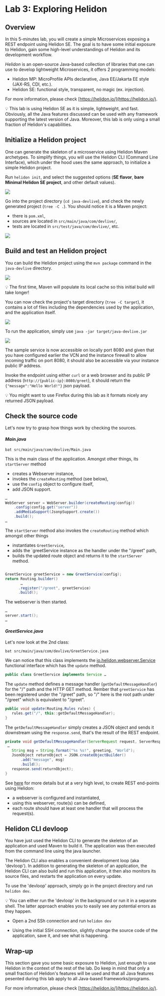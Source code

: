 # Lab 3: Exploring Helidon

## Overview

In this 5-minutes lab, you will create a simple Microservices exposing a REST endpoint using Helidon SE. The goal is to have some initial exposure to Helidon, gain some high-level understandings of Helidon and its development workflow.

*Helidon* is an open-source Java-based collection of libraries that one can use to develop lightweight Microservices, it offers 2 programming models:
- Helidon MP: MicroProfile APIs declarative, Java EE/Jakarta EE style (JAX-RS, CDI, etc.).
- Helidon SE: functional style, transparent, no magic (ex. injection).

For more information, please check [https://helidon.io/](https://helidon.io/).

💡 This lab is using Helidon SE as it is simple, lightweight, and fast. Obviously, all the Java features discussed can be used with any framework supporting the latest version of Java. Moreover, this lab is only using a small fraction of Helidon's capabilities.
 
## Initialize a Helidon project

One can generate the skeleton of a microservice using Helidon Maven archetypes. To simplify things, you will use the Helidon CLI (Command Line Interface), which under the hood uses the same approach, to initialize a simple Helidon project.

Run `helidon init`, and select the suggested options (**SE flavor**, **bare Minimal Helidon SE project**, and other default values).

![](./images/lab3-1.png " ")

Go into the project directory (`cd java-devlive`), and check the newly generated project (`tree -C .`). You should notice it is a Maven project:
* there is `pom.xml`,
* sources are located in `src/main/java/com/devlive/`,
* tests are located in `src/test/java/com/devlive/`, etc.

![](./images/lab3-2.png " ")

## Build and test an Helidon project

You can build the Helidon project using the `mvn package` command in the `java-devlive` directory. 

![](./images/lab3-3.png " ")

💡 The first time, Maven will populate its local cache so this initial build will take longer!

You can now check the project's target directory (`tree -C target`), it contains a lot of files including the dependencies used by the application, and the application itself.

![](./images/lab3-4.png " ")

To run the application, simply use `java -jar target/java-devlive.jar`

![](./images/lab3-5.png " ")

The sample service is now accessible on locally port 8080 and given that you have configured earlier the VCN and the instance firewall to allow incoming traffic on port 8080, it should also be accessible via your instance public IP address. 

Invoke the endpoint using either `curl` or a web browser and its public IP address (`http://{public-ip}:8080/greet`), it should return the `{"message":"Hello World!"}` json payload.

💡 You might want to use Firefox during this lab as it formats nicely any returned JSON payload.

## Check the source code

Let's now try to grasp how things work by checking the sources.

#### _Main.java_

`bat src/main/java/com/devlive/Main.java`

This is the main class of the application. Amongst other things, its `startServer` method
* creates a Webserver instance,
* invokes the `createRouting` method (see below),
* use the `config` object to configure itself,
* add JSON support.

```java
…
WebServer server = WebServer.builder(createRouting(config))
    .config(config.get("server"))
    .addMediaSupport(JsonpSupport.create())
    .build();
…
```

The `startServer` method also invokes the `createRouting` method which amongst other things
* instantiates `GreetService`,
* adds the `greetService instance as the handler under the "/greet" path,
* builds the updated route object and returns it to the `startServer` method.

```java

GreetService greetService = new GreetService(config);
return Routing.builder()
       …
      .register("/greet", greetService)
      .build();
```


The webserver is then started.
```java
…
server.start();
…
```

#### _GreetService.java_

Let's now look at the 2nd class:

`bat src/main/java/com/devlive/GreetService.java`

We can notice that this class implements the [io.helidon.webserver.Service](https://helidon.io/docs/v2/apidocs/io.helidon.webserver/io/helidon/webserver/Service.html) functional interface which has the `update` method.
```Java
public class GreetService implements Service …
```

The `update` method defines a message handler (`getDefaultMessageHandler`) for the "/" path and the HTTP GET method. Rember that `greetService` has been registered under the "/greet" path, so "/" here is the root path under "/greet" which is equivalent to "/greet".

```java
public void update(Routing.Rules rules) {
   rules.get("/", this::getDefaultMessageHandler);
}
```

The `getDefaultMessageHandler` simply creates a JSON object and  sends it downstream using the `response.send`, that's the result of the REST endpoint.

```java
private void getDefaultMessageHandler(ServerRequest request, ServerResponse response) {
 …
   String msg = String.format("%s %s!", greeting, "World");
   JsonObject returnObject = JSON.createObjectBuilder()
       .add("message", msg)
       .build();
   response.send(returnObject);
}
```

See [here](https://helidon.io/docs/v2/#/se/webserver/01_introduction) for more details but at a very high level, to create REST end-points using Helidon:
* a webserver is configured and instantiated,
* using this webserver, route(s) can be defined,
* each route should have at least one handler that will process the request(s).

## Helidon CLI devloop

You have just used the Helidon CLI to generate the skeleton of an application and used Maven to build it. The application was then executed from the command line using the java launcher.

The Helidon CLI also enables a convenient development loop (aka 'devloop'). In addition to generating the skeleton of an application, the Helidon CLI can also build and run this application, it then also monitors its source files, and restarts the application on every update.

To use the 'devloop' approach, simply go in the project directory and run `helidon dev`.


💡 You can either run the 'devloop' in the background or run it in a separate shell. The latter approach enables you to easily see any potential errors as they happen.

* Open a 2nd SSh connection and run `helidon dev`

* Using the initial SSH connection, slightly change the source code of the application, save it, and see what is happening.

## Wrap-up

This section gave you some basic exposure to Helidon, just enough to use Helidon in the context of the rest of the lab. Do keep in mind that only a small fraction of Helidon's features will be used and that all Java features pesented during this lab apply to all Java-based frameworks/programs.

For more information, please check [https://helidon.io/](https://helidon.io/).